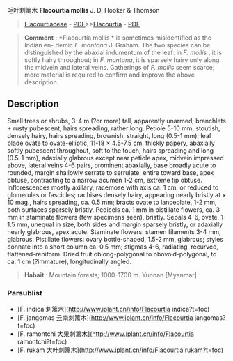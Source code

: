 毛叶刺篱木 **Flacourtia mollis** J. D. Hooker & Thomson

> [Flacourtiaceae](http://www.iplant.cn/info/Flacourtiaceae?t=foc) - [PDF](http://www.iplant.cn/foc/pdf/Flacourtiaceae.pdf)>>[Flacourtia](http://www.iplant.cn/info/Flacourtia?t=foc) - [PDF](http://www.iplant.cn/foc/pdf/Flacourtia.pdf)

> **Comment** : 
> *Flacourtia mollis * is sometimes misidentified as the Indian en- demic *F. montana* J. Graham. The two species can be distinguished by the abaxial indumentum of the leaf: in *F. mollis* , it is softly hairy throughout; in *F. montana*, it is sparsely hairy only along the midvein and lateral veins. Gatherings of *F. mollis* seem scarce; more material is required to confirm and improve the above description.

## Description

Small trees or shrubs, 3-4 m (?or more) tall, apparently unarmed; branchlets ± rusty pubescent, hairs spreading, rather long. Petiole 5-10 mm, stoutish, densely hairy, hairs spreading, brownish, straight, long (0.5-1 mm); leaf blade ovate to ovate-elliptic, 11-18 × 4.5-7.5 cm, thickly papery, abaxially softly pubescent throughout, soft to the touch, hairs spreading and long (0.5-1 mm), adaxially glabrous except near petiole apex, midvein impressed above, lateral veins 4-6 pairs, prominent abaxially, base broadly acute to rounded, margin shallowly serrate to serrulate, entire toward base, apex obtuse, contracting to a narrow acumen 1-2 cm, extreme tip obtuse. Inflorescences mostly axillary, racemose with axis ca. 1 cm, or reduced to glomerules or fascicles; rachises densely hairy, appearing nearly bristly at × 10 mag., hairs spreading, ca. 0.5 mm; bracts ovate to lanceolate, 1-2 mm, both surfaces sparsely bristly. Pedicels ca. 1 mm in pistillate flowers, ca. 3 mm in staminate flowers (few specimens seen), bristly. Sepals 4-6, ovate, 1-1.5 mm, unequal in size, both sides and margin sparsely bristly, or adaxially nearly glabrous, apex acute. Staminate flowers: stamen filaments 3-4 mm, glabrous. Pistillate flowers: ovary bottle-shaped, 1.5-2 mm, glabrous; styles connate into a short column ca. 0.5 mm; stigmas 4-6, radiating, recurved, flattened-reniform. Dried fruit oblong-polygonal to obovoid-polygonal, to ca. 1 cm (?immature), longitudinally angled.

> **Habait** : 
> Mountain forests; 1000-1700 m. Yunnan [Myanmar].

### Parsublist

* [F.  indica  刺篱木](http://www.iplant.cn/info/Flacourtia indica?t=foc)
* [F.  jangomas  云南刺篱木](http://www.iplant.cn/info/Flacourtia jangomas?t=foc)
* [F.  ramontchi  大果刺篱木](http://www.iplant.cn/info/Flacourtia ramontchi?t=foc)
* [F.  rukam  大叶刺篱木](http://www.iplant.cn/info/Flacourtia rukam?t=foc)
